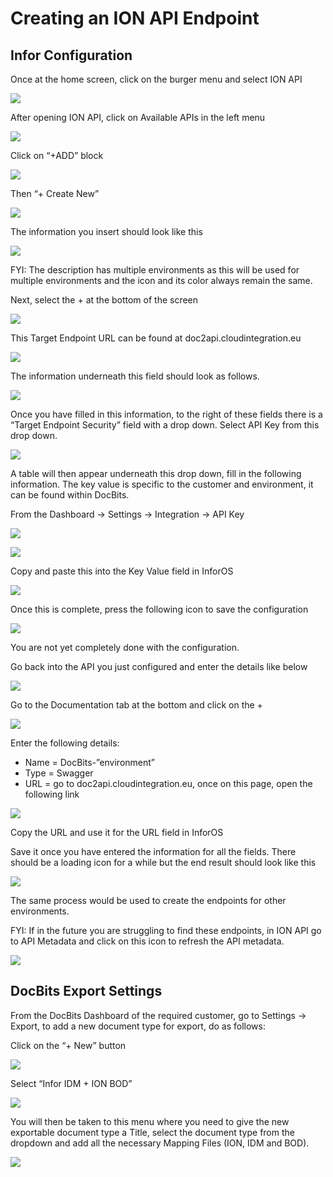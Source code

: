 # Creating an ION API Endpoint

## Infor Configuration

Once at the home screen, click on the burger menu and select ION API

![](https://lh7-us.googleusercontent.com/hSxKZMRZUv5SJc2tMxgD2aMcaAVPkmTJMEdIjPY4JoM3BWiN9BUCQSywdCNJUs54R4Df8Z6Im3Zy2TRfRQE_bK-FU5R9DbRDF3_drGNPPbHEYCXJzD3Go5pAbIX6mohTMDchY3q7jK6hRheoreVuT-g)

After opening ION API, click on Available APIs in the left menu

![](https://lh7-us.googleusercontent.com/Ed2FRY1deP-21i-45Q3dUBdDrPOsnKnl6BzMq65FbUDk4kIW9jQClwWVFbuvPvR_HGpNDOFHvXsy0RnJ_KE1cLfgrDSoMg1__Q1W0_3bZs5sg35cCN2w4Fbc9oAy_uH9VHwkg_irA6AQ_wU0q_G4QRQ)

Click on “+ADD” block

![](https://lh7-us.googleusercontent.com/GdMApy9dnygxJwFTfYJ_LDWOE9sOgeDdNkzhzHsxqpv-JUBYnPtB18U7nwLfnGXzyJs448gpztGdLNAKIC4jYmtc56wCbKRNqXsw5e-4ITNS5aeBJ30kAOVJzvPmu-idiSu-aEKKYvr4KblwBqs55nE)

Then “+ Create New”

![](https://lh7-us.googleusercontent.com/_MPsEXD4q7PsiAVXXbyfadZmwndAs8l3tEfPq97IqoRgk0QWdOeDV-rZwtWyhY3tUQ0uqhj1Wrr4xqDIHetzyOAnC0zAEy9j3D2uT3VJ8fJaik4HXII7Q70SdAJAVeHatuKYSlEttHCCmfa60VOgdWU)

The information you insert should look like this

![](https://lh7-us.googleusercontent.com/gwvBDFrrA-vOihzWxa_Ns1wMbXJKzz0Qds1vyJwc3cc1QrUAd3udV5oF7iW1riwS4fYgv7-fOAdxQvATtkPZ-HHbjOnmRv4QiUpAMUyXU0XlUBisMlOQPDiKH5guSw7T_PxSmQTghiusyrv2-btGKDU)

FYI: The description has multiple environments as this will be used for multiple environments and the icon and its color always remain the same.

Next, select the + at the bottom of the screen

![](https://lh7-us.googleusercontent.com/dtYP0O6Abzd-9yDgqtLMJh_4p1GNGqqtJMCySJEzw-3-hcvySwdXoznQBQ-6fkCGCHVrKXRFSint8_HuL6BpjRizZ-zIpornm7F-JH_jU48OQ1s1kPCQyV-9mKkQkPh1ge8xbINKuV0ps7gvKuddqDs)

This Target Endpoint URL can be found at doc2api.cloudintegration.eu

![](https://lh7-us.googleusercontent.com/-olPQPbkiOSYtKh6JeDtVGDypj5xfS1vsb78vLAFDE3hETqHvzDC4VjiAwR0F3Le0seqxicUDNhXjOoOGrXgCe-cByPrp_q-bg-nKG2Y1JngREWyekzdQ5Cbnxi0aWv_VySw0LdcwpAElcXG_b5Vmlo)

The information underneath this field should look as follows.

![](https://lh7-us.googleusercontent.com/DKI7Ewpn6_3euuarVLThq6Hdatfje8i44dhUCjWUtWcA0Dq38s8Idm3DbjE0HkAv3hGmYrdgUtuRF-skv6-d_QghuHsFR8C3Vcf72IR8diP30ixrgd0YU7oEb6DWInIqK9ccH_X-7VotPo5sCO379NA)

Once you have filled in this information, to the right of these fields there is a “Target Endpoint Security” field with a drop down. Select API Key from this drop down.

![](https://lh7-us.googleusercontent.com/57rltIU4KnHAZ6wskQQHmn094UpRblxP_-3Q14tVhKRT2M5uUdC4CuNINZqvy2NLjnwqDeWLIN6yr1ByNYHbV3SG1nH_cf6zB-53I5k_2zBeIjjQAR6BfGJBmDbh6uit5vYm0M8pGuLg0KFLXru_N84)

A table will then appear underneath this drop down, fill in the following information. The key value is specific to the customer and environment, it can be found within DocBits.

From the Dashboard → Settings → Integration → API Key

![](https://lh7-us.googleusercontent.com/SPs6Mw9-MeDAyXBgv5CK-CbKY-rEngzHVX9ruq3CcJnSuaqq76ibxuF-gbYS8VC2mv5TjsF48DLP8q2X2seN3J5voo7FP4dWipKVglWRHnWWQ3gtoBkCY6jrpUkQ1iLQ8huoWqku70LVZkcjUykp-w8)

![](https://lh7-us.googleusercontent.com/W4-UD6i9ux7l2k8lG77daDMikVm-77npHw4EOQkrwagAjOBXqrJYeJ-5mn3UQzddPCWUDTcmoihVvLqK4uf8bKT-kQ4gWAAV7HdwxllwiqqbIi0fReynpvkhK78mlfJQLQxI_csynJx0-rWI22G8Lgk)

Copy and paste this into the Key Value field in InforOS

![](https://lh7-us.googleusercontent.com/h_wrZaNW70Vs3MkPOZMZk3lbfccMoJmcc6Q6ig8GeQcXY9owjyoydn4nSm-MZssXvPhDvE_-TXr-mH73NNME28teQ1g0GsQMrWJvNFjBxJfRLWnl_MET_uHhFVL4ZRVdZiIaGbVsvx6esNjW8ot15n4)

Once this is complete, press the following icon to save the configuration

![](https://lh7-us.googleusercontent.com/LxVzlEIhwd_jf8VZlzOGuryjln03ZrojS2JSqdkMb-VYhp95NrRKUnNmTnm-n_bY55W2cf4qH5Rdx2EsEKy_NxjT8OpxISa2mXXVj1CQ22lSE0Tqt5iTWkiWXtda7TozXa3opnM5VT0i5VpN8rWaEcw)

You are not yet completely done with the configuration.

Go back into the API you just configured and enter the details like below

![](https://lh7-us.googleusercontent.com/Tdqv5O2A-bKF7yD3JQCZkk64y1G7HEjesdUgndHv9seGDY8CCnG36T2kPy-hJqR758_u1JSI_LTXTkNI82H0Zlik7sKf3gByElMQGbk4bVgM2oM6lnNzJ_gcj-57chiavEC4wHo58vorxmOHOl2sBBI)

Go to the Documentation tab at the bottom and click on the +

![](https://lh7-us.googleusercontent.com/37S1zWf-RyHvhvyI-Gi9ud2FkLwASyGD_IzskDjsKjyEQdIBc97Bfgqptg6-TLV3-mtM9yAzjmIRV5m9rAC2EW4WqVia_lfTsvBIGo8uXx1EvgCp0m8DeYQQfPh2zSA8I6cRySfEircpl6IZG9h6xiY)

Enter the following details:

* Name = DocBits-”environment”
* Type = Swagger
* URL = go to doc2api.cloudintegration.eu, once on this page, open the following link

![](https://lh7-us.googleusercontent.com/tazrpqtgWhLRr5O08CVo_gUjK1EuN_vvRGTWnw89euSYQrQWd4Jnxx-1mdaydY56_I2otnGdg6_3dOJhBFp3OU8i9rIlXV5-1ApKYRRPqxVhBviUQ_VhlQAWfAKe18NMtYBFXd3QVo5i6Za7315dqqQ)

Copy the URL and use it for the URL field in InforOS

Save it once you have entered the information for all the fields. There should be a loading icon for a while but the end result should look like this

![](https://lh7-us.googleusercontent.com/odK5Oc3n8iLl45pG6Dgb1CmWFE30suuqVq5KfWP7FoqthPT93WApITIpMU6m4nndaQgnQbz3afneBYBzUrZc_aTfyk-HUKKv6F3v5wmEvqYZ0TWYnE8_3K-P7Gf7u5Fk7JPzbT-HUduMoecSsuoceKM)

The same process would be used to create the endpoints for other environments.

FYI: If in the future you are struggling to find these endpoints, in ION API go to API Metadata and click on this icon to refresh the API metadata.

![](https://lh7-us.googleusercontent.com/XCcuAbf4igf7O6oXECgt-_veEcrrC065xeHHzNWKUjFZfEi-hUJLqYkRIn2PhmBtmS3UA1_Wpf0YdCNWBPKlyDrtWgOHRKM03Xbtlucfpmg9ulB3guwj-kgzbZFnKN5i1AMq1Kd5m-ak-ljaz1e9V5g)

## DocBits Export Settings

From the DocBits Dashboard of the required customer, go to Settings → Export, to add a new document type for export, do as follows:

Click on the “+ New” button

![](https://lh7-us.googleusercontent.com/zT9L2Re22S5SdupyS-VVagJhk8sp38tVs-euioezvF-QzKxkr6R0wXz3sH3MK3dFvH1ZkdqmTlQg3z81P5duItUW8tnd_Pdt3J4VezzMT6Rgk_KEjvK4gzp1vjj6xzEaDiB5VvnFhUHW6bxNJg478_8)

Select “Infor IDM + ION BOD”

![](https://lh7-us.googleusercontent.com/6d04sh2VraR1919XKZSFnFr9QHf8YfpxTwLE-yXVEPtmejYPLcKO2CMekMXnzXDyOwh6Ml25BLCbVF9g7cv1I-jGrv3vUGugHEoxrl-BbBPnTL3nuCcN3ZNlYDuy0mXSNbH0AP-w-zTfKgcUCgQeIpE)

You will then be taken to this menu where you need to give the new exportable document type a Title, select the document type from the dropdown and add all the necessary Mapping Files (ION, IDM and BOD).

![](https://lh7-us.googleusercontent.com/jlFJZHMeLSFSG3I-lN5tuThqieT1uCcfe_Rj7rEQ2t9bnkbdUuyOhb9JhMBl50dn6seDmoFohtSHLU1TM9jkpPM8U7ZWpeGbD4SUFv7a0m7snpsPy33rVwus0Aub_qXnNW3EG0IvARSzYhw7Hj6sLqY)
